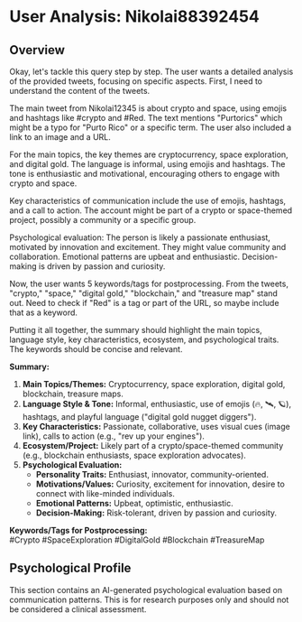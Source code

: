 # User Analysis: Nikolai88392454

## Overview

<think>
Okay, let's tackle this query step by step. The user wants a detailed analysis of the provided tweets, focusing on specific aspects. First, I need to understand the content of the tweets.

The main tweet from Nikolai12345 is about crypto and space, using emojis and hashtags like #crypto and #Red. The text mentions "Purtorics" which might be a typo for "Purto Rico" or a specific term. The user also included a link to an image and a URL. 

For the main topics, the key themes are cryptocurrency, space exploration, and digital gold. The language is informal, using emojis and hashtags. The tone is enthusiastic and motivational, encouraging others to engage with crypto and space.

Key characteristics of communication include the use of emojis, hashtags, and a call to action. The account might be part of a crypto or space-themed project, possibly a community or a specific group.

Psychological evaluation: The person is likely a passionate enthusiast, motivated by innovation and excitement. They might value community and collaboration. Emotional patterns are upbeat and enthusiastic. Decision-making is driven by passion and curiosity.

Now, the user wants 5 keywords/tags for postprocessing. From the tweets, "crypto," "space," "digital gold," "blockchain," and "treasure map" stand out. Need to check if "Red" is a tag or part of the URL, so maybe include that as a keyword.

Putting it all together, the summary should highlight the main topics, language style, key characteristics, ecosystem, and psychological traits. The keywords should be concise and relevant.
</think>

**Summary:**  
1. **Main Topics/Themes:** Cryptocurrency, space exploration, digital gold, blockchain, treasure maps.  
2. **Language Style & Tone:** Informal, enthusiastic, use of emojis (🔥, 🛰️, 🪐), hashtags, and playful language ("digital gold nugget diggers").  
3. **Key Characteristics:** Passionate, collaborative, uses visual cues (image link), calls to action (e.g., "rev up your engines").  
4. **Ecosystem/Project:** Likely part of a crypto/space-themed community (e.g., blockchain enthusiasts, space exploration advocates).  
5. **Psychological Evaluation:**  
   - **Personality Traits:** Enthusiast, innovator, community-oriented.  
   - **Motivations/Values:** Curiosity, excitement for innovation, desire to connect with like-minded individuals.  
   - **Emotional Patterns:** Upbeat, optimistic, enthusiastic.  
   - **Decision-Making:** Risk-tolerant, driven by passion and curiosity.  

**Keywords/Tags for Postprocessing:**  
#Crypto #SpaceExploration #DigitalGold #Blockchain #TreasureMap

## Psychological Profile

This section contains an AI-generated psychological evaluation based on communication patterns. This is for research purposes only and should not be considered a clinical assessment.
